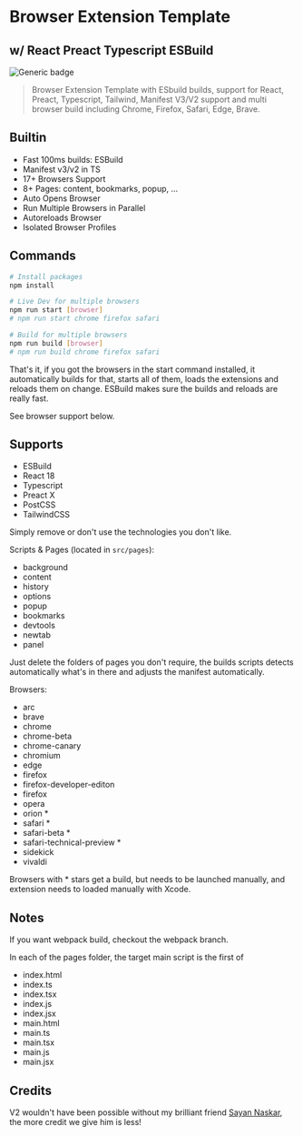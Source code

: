 # Browser Extension Template

## w/ React Preact Typescript ESBuild

![Generic badge](https://img.shields.io/badge/build-success-brightgreen.svg)

> Browser Extension Template with ESbuild builds, support for React, Preact, Typescript, Tailwind, Manifest V3/V2 support and multi browser build including Chrome, Firefox, Safari, Edge, Brave.

## Builtin

- Fast 100ms builds: ESBuild
- Manifest v3/v2 in TS
- 17+ Browsers Support
- 8+ Pages: content, bookmarks, popup, ...
- Auto Opens Browser
- Run Multiple Browsers in Parallel
- Autoreloads Browser
- Isolated Browser Profiles

 ## Commands

```sh
# Install packages
npm install

# Live Dev for multiple browsers
npm run start [browser]
# npm run start chrome firefox safari

# Build for multiple browsers
npm run build [browser]
# npm run build chrome firefox safari
```

That's it, if you got the browsers in the start command installed, it automatically builds for that, starts all of them, loads the extensions and reloads them on change. ESBuild makes sure the builds and reloads are really fast.

See browser support below.

## Supports

- ESBuild
- React 18
- Typescript
- Preact X
- PostCSS
- TailwindCSS

Simply remove or don't use the technologies you don't like.

Scripts & Pages (located in `src/pages`):

- background
- content
- history
- options
- popup
- bookmarks  
- devtools   
- newtab
- panel

Just delete the folders of pages you don't require, the builds scripts detects automatically what's in there and adjusts the manifest automatically.

Browsers:
- arc
- brave
- chrome
- chrome-beta
- chrome-canary
- chromium
- edge
- firefox
- firefox-developer-editon
- firefox
- opera
- orion *
- safari *
- safari-beta *
- safari-technical-preview *
- sidekick
- vivaldi

Browsers with * stars get a build, but needs to be launched manually, and extension needs to loaded manually with Xcode.

## Notes

If you want webpack build, checkout the webpack branch.

In each of the pages folder, the target main script is the first of

- index.html
- index.ts
- index.tsx
- index.js
- index.jsx
- main.html
- main.ts
- main.tsx
- main.js
- main.jsx

## Credits

V2 wouldn't have been possible without my brilliant friend [Sayan Naskar](https://github.com/nascarsayan), the more credit we give him is less!

